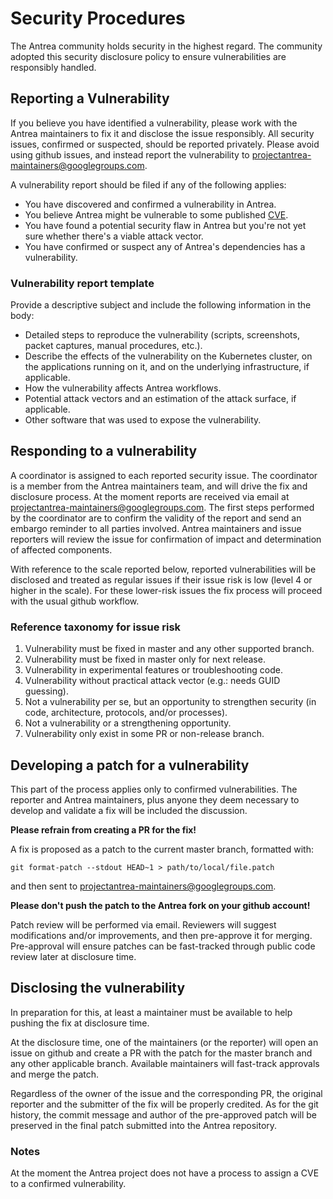 # Security Procedures
The Antrea community holds security in the highest regard.
The community adopted this security disclosure policy to ensure vulnerabilities are responsibly handled.

## Reporting a Vulnerability

If you believe you have identified a vulnerability, please work with the Antrea maintainers to fix it and disclose the issue responsibly.
All security issues, confirmed or suspected, should be reported privately.
Please avoid using github issues, and instead report the vulnerability to projectantrea-maintainers@googlegroups.com.

A vulnerability report should be filed if any of the following applies:
* You have discovered and confirmed a vulnerability in Antrea.
* You believe Antrea might be vulnerable to some published [CVE](https://cve.mitre.org/cve/).
* You have found a potential security flaw in Antrea but you're not yet sure whether there's a viable attack vector.
* You have confirmed or suspect any of Antrea's dependencies has a vulnerability.

### Vulnerability report template
Provide a descriptive subject and include the following information in the body:
* Detailed steps to reproduce the vulnerability  (scripts, screenshots, packet captures, manual procedures, etc.).
* Describe the effects of the vulnerability on the Kubernetes cluster, on the applications running on it, and on the underlying infrastructure, if applicable.
* How the vulnerability affects Antrea workflows.
* Potential attack vectors and an estimation of the attack surface, if applicable.
* Other software that was used to expose the vulnerability.
 
## Responding to a vulnerability

A coordinator is assigned to each reported security issue. The coordinator is a member from the Antrea maintainers team, and will drive the fix and disclosure process.
At the moment reports are received via email at projectantrea-maintainers@googlegroups.com.
The first steps performed by the coordinator are to confirm the validity of the report and send an embargo reminder to all parties involved.
Antrea maintainers and issue reporters will review the issue for confirmation of impact and determination of affected components.

With reference to the scale reported below, reported vulnerabilities will be disclosed and treated as regular issues if their issue risk is low (level 4 or higher in the scale).
For these lower-risk issues the fix process will proceed with the usual github workflow.

### Reference taxonomy for issue risk
1. Vulnerability must be fixed in master and any other supported branch.
2. Vulnerability must be fixed in master only for next release.
3. Vulnerability in experimental features or troubleshooting code.
4. Vulnerability without practical attack vector (e.g.: needs GUID guessing).
5. Not a vulnerability per se, but an opportunity to strengthen security (in code, architecture, protocols, and/or processes).
6. Not a vulnerability or a strengthening opportunity.
7. Vulnerability only exist in some PR or non-release branch.

## Developing a patch for a vulnerability

This part of the process applies only to confirmed vulnerabilities.
The reporter and Antrea maintainers, plus anyone they deem necessary to develop and validate a fix will be included the discussion.

**Please refrain from creating a PR for the fix!**

A fix is proposed as a patch to the current master branch, formatted with:
```
git format-patch --stdout HEAD~1 > path/to/local/file.patch
```
and then sent to projectantrea-maintainers@googlegroups.com.

**Please don't push the patch to the Antrea fork on your github account!**

Patch review will be performed via email. Reviewers will suggest modifications and/or improvements, and then pre-approve it for merging. 
Pre-approval will ensure patches can be fast-tracked through public code review later at disclosure time.

## Disclosing the vulnerability

In preparation for this, at least a maintainer must be available to help pushing the fix at disclosure time.

At the disclosure time, one of the maintainers (or the reporter) will open an issue on github and create a PR with the patch for the master branch and any other applicable branch.
Available maintainers will fast-track approvals and merge the patch.

Regardless of the owner of the issue and the corresponding PR, the original reporter and the submitter of the fix will be properly credited.
As for the git history, the commit message and author of the pre-approved patch will be preserved in the final patch submitted into the Antrea repository.

### Notes

At the moment the Antrea project does not have a process to assign a CVE to a confirmed vulnerability.
